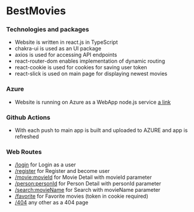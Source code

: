 # BestMovies

### Technologies and packages
- Website is written in react.js in TypeScript
- chakra-ui is used as an UI package
- axios is used for accessing API endpoints
- react-router-dom enables implementation of dynamic routing
- react-cookie is used for cookies for saving user token
- react-slick is used on main page for displaying newest movies

### Azure
- Website is running on Azure as a WebApp node.js service [a link](https://bestmovies-group-31.azurewebsites.net/)

### Github Actions
- With each push to main app is built and uploaded to AZURE and app is refreshed

### Web Routes
- [/login](https://bestmovies-group-31.azurewebsites.net/login) for Login as a user
- [/register](https://bestmovies-group-31.azurewebsites.net/register) for Register and become user
- [/movie:movieId](https://bestmovies-group-31.azurewebsites.net/movie:movieId) for Movie Detail with movieId parameter
- [/person:personId](https://bestmovies-group-31.azurewebsites.net/person:personId) for Person Detail with personId parameter
- [/search:movieName](https://bestmovies-group-31.azurewebsites.net/search:movieName) for Search with movieName parameter
- [/favorite](https://bestmovies-group-31.azurewebsites.net/favorite) for Favorite movies (token in cookie required)
- [/404](https://bestmovies-group-31.azurewebsites.net/404) any other as a 404 page